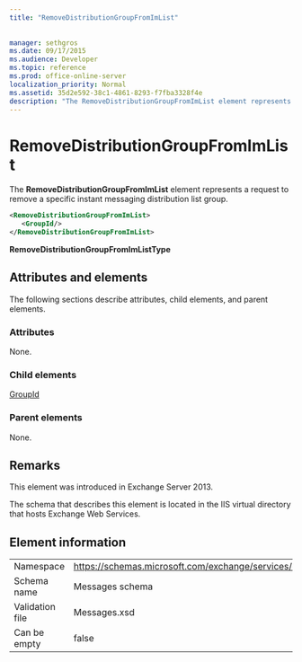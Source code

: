 ```yaml
---
title: "RemoveDistributionGroupFromImList"
 
 
manager: sethgros
ms.date: 09/17/2015
ms.audience: Developer
ms.topic: reference
ms.prod: office-online-server
localization_priority: Normal
ms.assetid: 35d2e592-38c1-4861-8293-f7fba3328f4e
description: "The RemoveDistributionGroupFromImList element represents a request to remove a specific instant messaging distribution list group."
---
```


# RemoveDistributionGroupFromImList

The **RemoveDistributionGroupFromImList** element represents a request to remove a specific instant messaging distribution list group. 
  
```XML
<RemoveDistributionGroupFromImList>
   <GroupId/>
</RemoveDistributionGroupFromImList>
```

 **RemoveDistributionGroupFromImListType**
## Attributes and elements

The following sections describe attributes, child elements, and parent elements.
  
### Attributes

None.
  
### Child elements

[GroupId](groupid.md)
  
### Parent elements

None.
  
## Remarks

This element was introduced in Exchange Server 2013.
  
The schema that describes this element is located in the IIS virtual directory that hosts Exchange Web Services.
  
## Element information

|||
|:-----|:-----|
|Namespace  <br/> |https://schemas.microsoft.com/exchange/services/2006/messages  <br/> |
|Schema name  <br/> |Messages schema  <br/> |
|Validation file  <br/> |Messages.xsd  <br/> |
|Can be empty  <br/> |false  <br/> |
   

